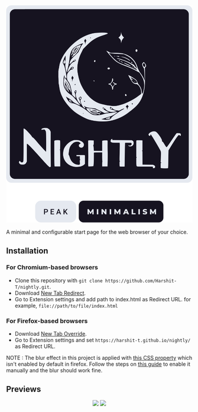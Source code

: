 <p align="center">
<img src="logo.svg" />
</p>

A minimal and configurable start page for the web browser of your choice.

## Installation

### For Chromium-based browsers
- Clone this repository with `git clone https://github.com/Harshit-T/nightly.git`.
- Download [New Tab Redirect](https://chrome.google.com/webstore/detail/new-tab-redirect/icpgjfneehieebagbmdbhnlpiopdcmna).
- Go to Extension settings and add path to index.html as Redirect URL. for example, `file://path/to/file/index.html`

### For Firefox-based browsers
- Download [New Tab Override](https://addons.mozilla.org/en-US/firefox/addon/new-tab-override/).
- Go to Extension settings and set `https://harshit-t.github.io/nightly/` as Redirect URL.

NOTE : The blur effect in this project is applied with [this CSS property](https://developer.mozilla.org/en-US/docs/Web/CSS/backdrop-filter) which isn't enabled by default in firefox. Follow the steps on [this guide](https://dev.to/snkds/how-to-enable-backdrop-filter-in-firefox-2n8e) to enable it manually and the blur should work fine. 

## Previews
<p align="center">
<img src="https://raw.githubusercontent.com/Harshit-T/nightly/main/preview/01.jpg" width="400"/>
<img src="https://raw.githubusercontent.com/Harshit-T/nightly/main/preview/02.jpg" width="400"/>
</p>


